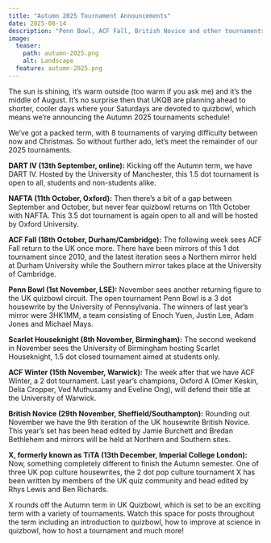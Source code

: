 ```yaml
---
title: "Autumn 2025 Tournament Announcements"
date: 2025-08-14
description: "Penn Bowl, ACF Fall, British Novice and other tournaments happening this term."
image:
  teaser:
    path: autumn-2025.png
    alt: Landscape
  feature: autumn-2025.png
---
```


The sun is shining, it’s warm outside (too warm if you ask me) and it’s the middle of August. It’s no surprise then that UKQB are planning ahead to shorter, cooler days where your Saturdays are devoted to quizbowl, which means we’re announcing the Autumn 2025 tournaments schedule!

We’ve got a packed term, with 8 tournaments of varying difficulty between now and Christmas. So without further ado, let’s meet the remainder of our 2025 tournaments.

**DART IV (13th September, online):** Kicking off the Autumn term, we have DART IV. Hosted by the University of Manchester, this 1.5 dot tournament is open to all, students and non-students alike.

**NAFTA (11th October, Oxford):** Then there’s a bit of a gap between September and October, but never fear quizbowl returns on 11th October with NAFTA. This 3.5 dot tournament is again open to all and will be hosted by Oxford University.

**ACF Fall (18th October, Durham/Cambridge):** The following week sees ACF Fall return to the UK once more. There have been mirrors of this 1 dot tournament since 2010, and the latest iteration sees a Northern mirror held at Durham University while the Southern mirror takes place at the University of Cambridge.

**Penn Bowl (1st November, LSE):** November sees another returning figure to the UK quizbowl circuit. The open tournament Penn Bowl is a 3 dot housewrite by the University of Pennsylvania. The winners of last year’s mirror were 3HK1MM, a team consisting of Enoch Yuen, Justin Lee, Adam Jones and Michael Mays.

**Scarlet Houseknight (8th November, Birmingham):** The second weekend in November sees the University of Birmingham hosting Scarlet Houseknight, 1.5 dot closed tournament aimed at students only.

**ACF Winter (15th November, Warwick):** The week after that we have ACF Winter, a 2 dot tournament. Last year’s champions, Oxford A (Omer Keskin, Delia Cropper, Ved Muthusamy and Eveline Ong), will defend their title at the University of Warwick.

**British Novice (29th November, Sheffield/Southampton):** Rounding out November we have the 9th iteration of the UK housewrite British Novice. This year’s set has been head edited by Jamie Burchett and Bredan Bethlehem and mirrors will be held at Northern and Southern sites.

**X, formerly known as TiTA (13th December, Imperial College London):** Now, something completely different to finish the Autumn semester. One of three UK pop culture housewrites, the 2 dot pop culture tournament X has been written by members of the UK quiz community and head edited by Rhys Lewis and Ben Richards.

X rounds off the Autumn term in UK Quizbowl, which is set to be an exciting term with a variety of tournaments. Watch this space for posts throughout the term including an introduction to quizbowl, how to improve at science in quizbowl, how to host a tournament and much more!
